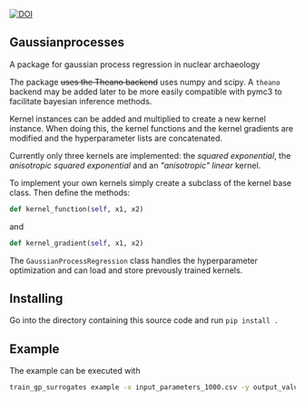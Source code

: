 [![DOI](https://zenodo.org/badge/994780944.svg)](https://doi.org/10.5281/zenodo.15576628)

## Gaussianprocesses
A package for gaussian process regression in nuclear archaeology

The package ~~uses the Theano backend~~ uses numpy and scipy.
A `theano` backend may be added later to be more easily compatible with pymc3 to facilitate bayesian inference methods.

Kernel instances can be added and multiplied to create a new kernel instance.
When doing this, the kernel functions and the kernel gradients are modified and the hyperparameter lists are concatenated.

Currently only three kernels are implemented: the _squared exponential_, the _anisotropic squared exponential_ and an _"anisotropic" linear_ kernel.

To implement your own kernels simply create a subclass of the kernel base class. 
Then define the methods:
```python
def kernel_function(self, x1, x2)
```
and
```python
def kernel_gradient(self, x1, x2)
```

The `GaussianProcessRegression` class handles the hyperparameter optimization and can load and store prevously trained kernels.

## Installing
Go into the directory containing this source code and run `pip install .`

## Example
The example can be executed with 
```bash
train_gp_surrogates example -x input_parameters_1000.csv -y output_values_1000.csv -i id_file_example.json
```

